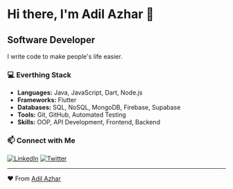 # Hi there, I'm Adil Azhar 👋

## Software Developer

I write code to make people's life easier.

### 💻 Everthing Stack

- **Languages:** Java, JavaScript, Dart, Node.js
- **Frameworks:** Flutter
- **Databases:** SQL, NoSQL, MongoDB, Firebase, Supabase
- **Tools:** Git, GitHub, Automated Testing
- **Skills:** OOP, API Development, Frontend, Backend

### 📫 Connect with Me

[![LinkedIn](https://img.shields.io/badge/LinkedIn-0077B5?style=for-the-badge&logo=linkedin&logoColor=white)](https://www.linkedin.com/in/adilazhar8)
[![Twitter](https://img.shields.io/badge/Twitter-1DA1F2?style=for-the-badge&logo=twitter&logoColor=white)](https://x.com/adiandcode)

---

♥ From [Adil Azhar](https://github.com/adilazhar)
